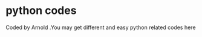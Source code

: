 # python codes






Coded by Arnold  .You may get different and easy python related codes here









